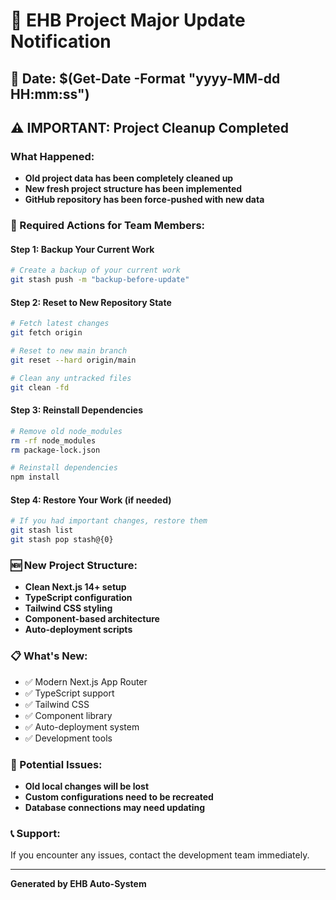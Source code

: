 # 🚨 EHB Project Major Update Notification

## 📅 Date: $(Get-Date -Format "yyyy-MM-dd HH:mm:ss")

## ⚠️ IMPORTANT: Project Cleanup Completed

### What Happened:

- **Old project data has been completely cleaned up**
- **New fresh project structure has been implemented**
- **GitHub repository has been force-pushed with new data**

### 🔄 Required Actions for Team Members:

#### Step 1: Backup Your Current Work

```bash
# Create a backup of your current work
git stash push -m "backup-before-update"
```

#### Step 2: Reset to New Repository State

```bash
# Fetch latest changes
git fetch origin

# Reset to new main branch
git reset --hard origin/main

# Clean any untracked files
git clean -fd
```

#### Step 3: Reinstall Dependencies

```bash
# Remove old node_modules
rm -rf node_modules
rm package-lock.json

# Reinstall dependencies
npm install
```

#### Step 4: Restore Your Work (if needed)

```bash
# If you had important changes, restore them
git stash list
git stash pop stash@{0}
```

### 🆕 New Project Structure:

- **Clean Next.js 14+ setup**
- **TypeScript configuration**
- **Tailwind CSS styling**
- **Component-based architecture**
- **Auto-deployment scripts**

### 📋 What's New:

- ✅ Modern Next.js App Router
- ✅ TypeScript support
- ✅ Tailwind CSS
- ✅ Component library
- ✅ Auto-deployment system
- ✅ Development tools

### 🚨 Potential Issues:

- **Old local changes will be lost**
- **Custom configurations need to be recreated**
- **Database connections may need updating**

### 📞 Support:

If you encounter any issues, contact the development team immediately.

---

**Generated by EHB Auto-System**
